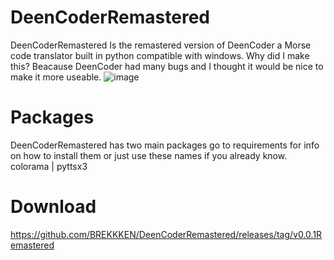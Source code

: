 # DeenCoderRemastered
DeenCoderRemastered Is the remastered version of DeenCoder a Morse code translator built in python compatible with windows. Why did I make this? Beacause DeenCoder had many bugs and I thought it would be nice to make it more useable. 
![image](https://user-images.githubusercontent.com/63617447/212728247-ea41831c-c67c-434d-8b19-00959900e95c.png)
# Packages 
DeenCoderRemastered has two main packages go to requirements for info on how to install them or just use these names if you already know.
colorama | pyttsx3
# Download
https://github.com/BREKKKEN/DeenCoderRemastered/releases/tag/v0.0.1Remastered
